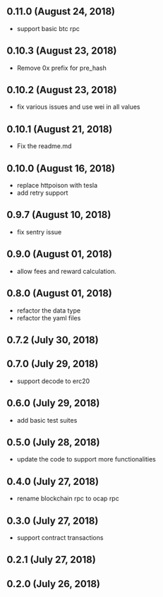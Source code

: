 ## 0.11.0 (August 24, 2018)
  - support basic btc rpc

## 0.10.3 (August 23, 2018)
  - Remove 0x prefix for pre_hash

## 0.10.2 (August 23, 2018)
  - fix various issues and use wei in all values

## 0.10.1 (August 21, 2018)
  - Fix the readme.md

## 0.10.0 (August 16, 2018)
  - replace httpoison with tesla
  - add retry support

## 0.9.7 (August 10, 2018)
  - fix sentry issue


## 0.9.0 (August 01, 2018)
  - allow fees and reward calculation.

## 0.8.0 (August 01, 2018)
  - refactor the data type
  - refactor the yaml files

## 0.7.2 (July 30, 2018)


## 0.7.0 (July 29, 2018)
  - support decode to erc20

## 0.6.0 (July 29, 2018)
  - add basic test suites

## 0.5.0 (July 28, 2018)
  - update the code to support more functionalities

## 0.4.0 (July 27, 2018)
  - rename blockchain rpc to ocap rpc

## 0.3.0 (July 27, 2018)
  - support contract transactions

## 0.2.1 (July 27, 2018)


## 0.2.0 (July 26, 2018)

